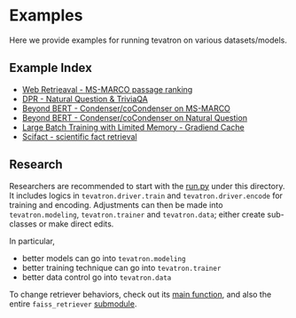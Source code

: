 # Examples
Here we provide examples for running tevatron on various datasets/models.

## Example Index
- [Web Retrieaval - MS-MARCO passage ranking](msmarco-passage-ranking)
- [DPR - Natural Question & TriviaQA](dpr)
- [Beyond BERT - Condenser/coCondenser on MS-MARCO](coCondenser-marco)
- [Beyond BERT - Condenser/coCondenser on Natural Question](coCondenser-marco)
- [Large Batch Training with Limited Memory - Gradiend Cache](gradient-cache.md)
- [Scifact - scientific fact retrieval](scifact)

## Research
Researchers are recommended to start with the [run.py](run.py) under this directory. It includes logics in `tevatron.driver.train` and `tevatron.driver.encode` for training and encoding. 
Adjustments can then be made into `tevatron.modeling`, `tevatron.trainer` and `tevatron.data`; either create sub-classes or make direct edits.

In particular,
- better models can go into `tevatron.modeling`
- better training technique can go into `tevatron.trainer`
- better data control go into `tevatron.data`

To change retriever behaviors, check out its [main function](../src/tevatron/faiss_retriever/__main__.py), 
and also the entire `faiss_retriever` [submodule](../src/tevatron/faiss_retriever). 
